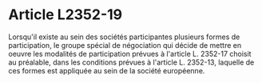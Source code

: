 # Article L2352-19

Lorsqu'il existe au sein des sociétés participantes plusieurs formes de participation, le groupe spécial de négociation qui décide de mettre en oeuvre les modalités de participation prévues à l'article L. 2352-17 choisit au préalable, dans les conditions prévues à l'article L. 2352-13, laquelle de ces formes est appliquée au sein de la société européenne.